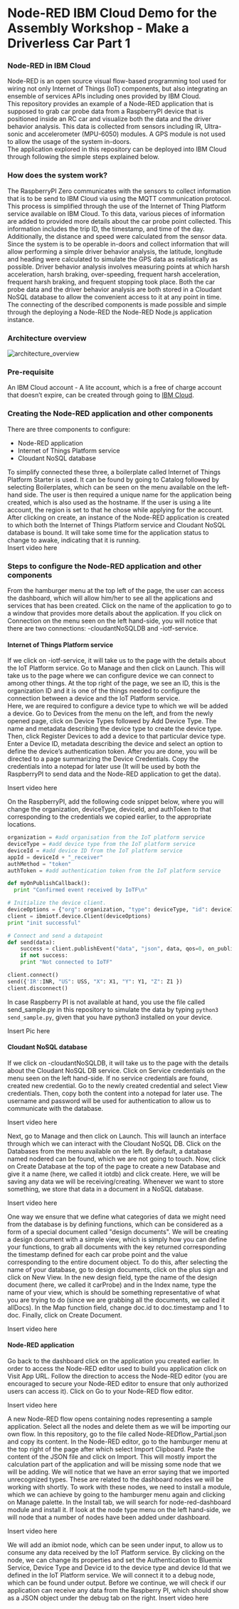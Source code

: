 # Node-RED IBM Cloud Demo for the Assembly Workshop - Make a Driverless Car Part 1
### Node-RED in IBM Cloud
Node-RED is an open source visual flow-based programming tool used for wiring not only Internet of Things (IoT) components, but also integrating an ensemble of services APIs including ones provided by IBM Cloud. <br/>
This repository provides an example of a Node-RED application that is supposed to grab car probe data from a RaspberryPI device that is positioned inside an RC car and visualize both the data and the driver behavior analysis. This data is collected from sensors including IR, Ultra-sonic and accelerometer (MPU-6050) modules. A GPS module is not used to allow the usage of the system in-doors.<br/>
The application explored in this repository can be deployed into IBM Cloud through following the simple steps explained below. <br/>

### How does the system work?
The RaspberryPI Zero communicates with the sensors to collect information that is to be send to IBM Cloud via using the MQTT communication protocol. This process is simplified through the use of the Internet of Thing Platform service available on IBM Cloud. To this data, various pieces of information are added to provided more details about the car probe point collected. This information includes the trip ID, the timestamp, and time of the day. Additionally, the distance and speed were calculated from the sensor data. <br/>
Since the system is to be operable in-doors and collect information that will allow performing a simple driver behavior analysis, the latitude, longitude and heading were calculated to simulate the GPS data as realistically as possible. Driver behavior analysis involves measuring points at which harsh acceleration, harsh braking, over-speeding, frequent harsh acceleration, frequent harsh braking, and frequent stopping took place. Both the car probe data and the driver behavior analysis are both stored in a Cloudant NoSQL database to allow the convenient access to it at any point in time. <br/>
The connecting of the described components is made possible and simple through the deploying a Node-RED the Node-RED Node.js application instance. <br/>

### Architecture overview
![architecture_overview](https://user-images.githubusercontent.com/10744356/33858376-bfc054b6-dee8-11e7-90a5-024867f1fc34.png)

### Pre-requisite
An IBM Cloud account - A lite account, which is a free of charge account that doesn’t expire, can be created through going to [IBM Cloud](http://ibm.biz/AssemblyCar1). <br/>

### Creating the Node-RED application and other components
There are three components to configure: <br/>
-	Node-RED application <br/>
-	Internet of Things Platform service <br/>
-	Cloudant NoSQL database <br/>

To simplify connected these three, a boilerplate called Internet of Things Platform Starter is used. It can be found by going to Catalog followed by selecting Boilerplates, which can be seen on the menu available on the left-hand side. The user is then required a unique name for the application being created, which is also used as the hostname. If the user is using a lite account, the region is set to that he chose while applying for the account. After clicking on create, an instance of the Node-RED application is created to which both the Internet of Things Platform service and Cloudant NoSQL database is bound. It will take some time for the application status to change to awake, indicating that it is running. <br/>
Insert video here <br/>

### Steps to configure the Node-RED application and other components
From the hamburger menu at the top left of the page, the user can access the dashboard, which will allow him/her to see all the applications and services that has been created. Click on the name of the application to go to a window that provides more details about the application. If you click on Connection on the menu seen on the left hand-side, you will notice that there are two connections: <app-name>-cloudantNoSQLDB and <app-name>-iotf-service. <br/>


#### Internet of Things Platform service
If we click on <app-name>-iotf-service, it will take us to the page with the details about the IoT Platform service. Go to Manage and then click on Launch. This will take us to the page where we can configure device we can connect to among other things. At the top right of the page, we see an ID, this is the organization ID and it is one of the things needed to configure the connection between a device and the IoT Platform service. <br/>
Here, we are required to configure a device type to which we will be added a device. Go to Devices from the menu on the left, and from the newly opened page, click on Device Types followed by Add Device Type. The name and metadata describing the device type to create the device type. Then, click Register Devices to add a device to that particular device type. Enter a Device ID, metadata describing the device and select an option to define the device’s authentication token. After you are done, you will be directed to a page summarizing the Device Credentials. Copy the credentials into a notepad for later use (It will be used by both the RaspberryPI to send data and the Node-RED application to get the data). <br/>

Insert video here <br/>

On the RaspberryPI, add the following code snippet below, where you will change the organization, deviceType, deviceId, and authToken to that corresponding to the credentials we copied earlier, to the appropriate locations. <br/>
```python
organization = #add organisation from the IoT platform service
deviceType = #add device type from the IoT platform service
deviceId = #add device ID from the IoT platform service
appId = deviceId + "_receiver"
authMethod = "token"
authToken = #add authentication token from the IoT platform service

def myOnPublishCallback():
  print "Confirmed event received by IoTF\n"

# Initialize the device client.
deviceOptions = {"org": organization, "type": deviceType, "id": deviceId, "auth-method": authMethod, "auth-token": authToken}
client = ibmiotf.device.Client(deviceOptions)
print "init successful"

# Connect and send a datapoint 
def send(data):
	success = client.publishEvent("data", "json", data, qos=0, on_publish=myOnPublishCallback)
	if not success:
    print "Not connected to IoTF"

client.connect()
send({'IR':INR, "US": USS, "X": X1, "Y": Y1, "Z": Z1 })
client.disconnect()
```
In case Raspberry PI is not available at hand, you use the file called send_sample.py in this repository to simulate the data by typing ```python3 send_sample.py```, given that you have python3 installed on your device. <br/>

Insert Pic here <br/>


#### Cloudant NoSQL database
If we click on <app-name>-cloudantNoSQLDB, it will take us to the page with the details about the Cloudant NoSQL DB service. Click on Service credentials on the menu seen on the left hand-side.  If no service credentials are found, created new credential. Go to the newly created credential and select View credentials. Then, copy both the content into a notepad for later use. The username and password will be used for authentication to allow us to communicate with the database. <br/>

Insert video here <br/>

Next, go to Manage and then click on Launch. This will launch an interface through which we can interact with the Cloudant NoSQL DB. Click on the Databases from the menu available on the left. By default, a database named nodered can be found, which we are not going to touch. Now, click on Create Database at the top of the page to create a new Database and give it a name (here, we called it iotdb) and click create. Here, we will be saving any data we will be receiving/creating. Whenever we want to store something, we store that data in a document in a NoSQL database. <br/>

Insert video here <br/>

One way we ensure that we define what categories of data we might need from the database is by defining functions, which can be considered as a form of a special document called "design documents". We will be creating a design document with a simple view, which is simply how you can define your functions, to grab all documents with the key returned corresponding the timestamp defined for each car probe point and the value corresponding to the entire document object. To do this, after selecting the name of your database, go to design documents, click on the plus sign and click on New View. In the new design field, type the name of the design document (here, we called it carProbe) and in the Index name, type the name of your view, which is should be something representative of what you are trying to do (since we are grabbing all the documents, we called it allDocs). In the Map function field, change doc.id to doc.timestamp and 1 to doc. Finally, click on Create Document. <br/>

Insert video here <br/>


#### Node-RED application
Go back to the dashboard click on the application you created earlier. In order to access the Node-RED editor used to build you application click on Visit App URL. Follow the direction to access the Node-RED editor (you are encouraged to secure your Node-RED editor to ensure that only authorized users can access it). Click on Go to your Node-RED flow editor. <br/>

Insert video here <br/>

A new Node-RED flow opens containing nodes representing a sample application. Select all the nodes and delete them as we will be importing our own flow. In this repository, go to the file called Node-REDflow_Partial.json and copy its content. In the Node-RED editor, go to the hamburger menu at the top right of the page after which select Import Clipboard. Paste the content of the JSON file and click on Import. This will mostly import the calculation part of the application and will be missing some node that we will be adding.
We will notice that we have an error saying that we imported unrecognized types. These are related to the dashboard nodes we will be working with shortly. To work with these nodes, we need to install a module, which we can achieve by going to the hamburger menu again and clicking on Manage palette. In the Install tab, we will search for node-red-dashboard module and install it. If look at the node type menu on the left hand-side, we will node that a number of nodes have been added under dashboard. <br/>

Insert video here <br/>

We will add an ibmiot node, which can be seen under input, to allow us to consume any data received by the IoT Platform service. By clicking on the node, we can change its properties and set the Authentication to Bluemix Service, Device Type and Device id to the device type and device Id that we defined in the IoT Platform service. We will connect it to a debug node, which can be found under output. Before we continue, we will check if our application can receive any data from the Raspberry PI, which should show as a JSON object under the debug tab on the right.
Insert video here <br/>
